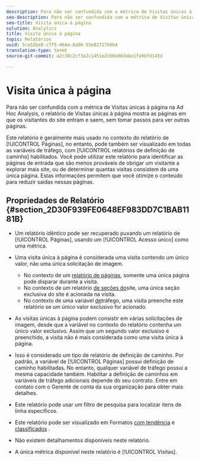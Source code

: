 ```yaml
---
description: Para não ser confundida com a métrica de Visitas únicas à página na Ad Hoc Analysis, o relatório de Visitas únicas à página mostra as páginas em que os visitantes do site entram e saem, sem tomar passos para ver outras páginas.
seo-description: Para não ser confundida com a métrica de Visitas únicas à página na Ad Hoc Analysis, o relatório de Visitas únicas à página mostra as páginas em que os visitantes do site entram e saem, sem tomar passos para ver outras páginas.
seo-title: Visita única à página
solution: Analytics
title: Visita única à página
topic: Relatórios
uuid: 5ca52be8-c7f5-464a-8a06-55e8271760b4
translation-type: tm+mt
source-git-commit: a2c38c2cf3a2c1451e2c60e003ebe1fa9bfd145d

---
```



# Visita única à página

Para não ser confundida com a métrica de Visitas únicas à página na Ad Hoc Analysis, o relatório de Visitas únicas à página mostra as páginas em que os visitantes do site entram e saem, sem tomar passos para ver outras páginas.

Este relatório é geralmente mais usado no contexto do relatório de [!UICONTROL Páginas], no entanto, pode também ser visualizado em todas as variáveis de tráfego, com [!UICONTROL relatórios de definição de caminho] habilitados. Você pode utilizar este relatório para identificar as páginas de entrada que são menos prováveis de obrigar um visitante a explorar mais site, ou de determinar quantas visitas consistem de uma única página. Estas informações permitem que você otimize o conteúdo para reduzir saídas nessas páginas.

## Propriedades de Relatório {#section_2D30F939FE0648EF983DD7C1BAB1181B}

* Um relatório idêntico pode ser recuperado puxando um relatório de [!UICONTROL Páginas], usando um [!UICONTROL Acesso único] como uma métrica.

* Uma visita única à página é considerada uma visita contendo um único valor, não uma única solicitação de imagem.

   * No contexto de um [relatório de páginas](../../../components/c-variables/dimensionslist/reports-pages.md#concept_0219136EA25745B58434D0C7E751D7D5), somente uma única página pode disparar durante a visita.
   * No contexto de um relatório [de seções do](../../../components/c-variables/dimensionslist/reports-site-sections.md#concept_39E550D7A9E34C9580E81F5F9E12BDDD)site, uma única seção exclusiva do site é acionada na visita.
   * No contexto de uma variável [de](/help/admin/admin/c-traffic-variables/traffic-var.md)tráfego, uma visita preenche este relatório se um único valor exclusivo for acionado.

* As visitas únicas à página podem consistir em várias solicitações de imagem, desde que a variável no contexto do relatório contenha um único valor exclusivo. Assim que um segundo valor exclusivo é preenchido, a visita não é mais considerada como uma visita única à página.
* Isso é considerado um tipo de relatório de definição de caminho. Por padrão, a variável de [!UICONTROL Páginas] possui definição de caminho habilitadas. No entanto, qualquer variável de tráfego possui a mesma capacidade também. Habilitar a definição de caminhos em variáveis de tráfego adicionais depende do seu contrato. Entre em contato com o Gerente de conta da sua organização para obter mais detalhes.
* Este relatório pode usar um filtro de pesquisa para localizar itens de linha específicos.
* Este relatório pode ser visualizado em Formatos [com tendência](/help/components/c-variables/dimensionslist/reports-types.md) e [classificados](/help/components/c-variables/dimensionslist/reports-types.md) .

* Não existem detalhamentos disponíveis neste relatório.
* A única métrica disponível neste relatório é [!UICONTROL Visitas].

